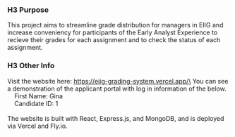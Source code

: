 ### H3 Purpose
This project aims to streamline grade distribution for managers in EIIG and increase conveniency for participants of the Early Analyst Experience to recieve their grades for each assignment and to check the status of each assignment.

### H3 Other Info
Visit the website here: https://eiig-grading-system.vercel.app/\
You can see a demonstration of the applicant portal with log in information of the below.\
&nbsp;&nbsp;&nbsp;&nbsp;First Name: Gina\
&nbsp;&nbsp;&nbsp;&nbsp;Candidate ID: 1\
\
The website is built with React, Express.js, and MongoDB, and is deployed via Vercel and Fly.io.

